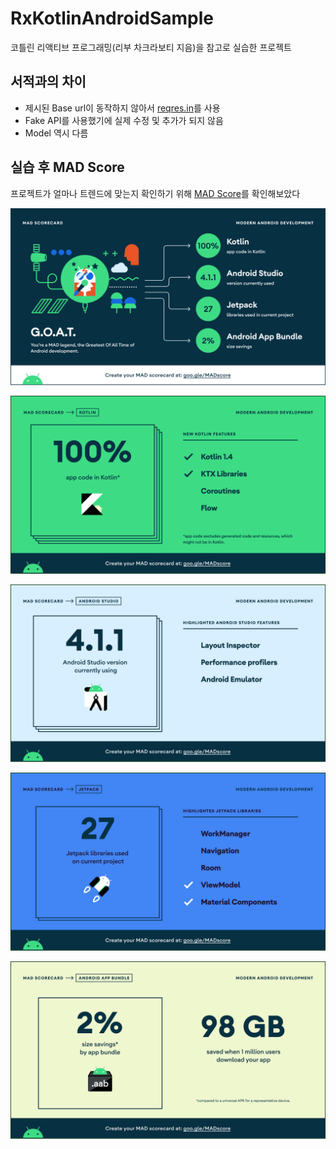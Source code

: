 # RxKotlinAndroidSample

코틀린 리액티브 프로그래밍(리부 차크라보티 지음)을 참고로 실습한 프로젝트

## 서적과의 차이

* 제시된 Base url이 동작하지 않아서 [reqres.in](https://reqres.in/)를 사용
* Fake API를 사용했기에 실제 수정 및 추가가 되지 않음
* Model 역시 다름


## 실습 후 MAD Score

프로젝트가 얼마나 트렌드에 맞는지 확인하기 위해 [MAD Score](https://developer.android.com/modern-android-development/scorecard)를 확인해보았다


![summary](https://github.com/conquerex/RxKotlinAndroidSample/blob/main/app/src/main/res/drawable/summary.png)

![kotlin](https://github.com/conquerex/RxKotlinAndroidSample/blob/main/app/src/main/res/drawable/kotlin.png)

![studio](https://github.com/conquerex/RxKotlinAndroidSample/blob/main/app/src/main/res/drawable/studio.png)

![jetpack](https://github.com/conquerex/RxKotlinAndroidSample/blob/main/app/src/main/res/drawable/jetpack.png)

![app_bundle](https://github.com/conquerex/RxKotlinAndroidSample/blob/main/app/src/main/res/drawable/app_bundle.png)
